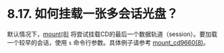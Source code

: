 # 8.17. 如何挂载一张多会话光盘？

默认情况下，[mount(8)](https://www.freebsd.org/cgi/man.cgi?query=mount&sektion=8&format=html) 将尝试挂载CD的最后一个数据轨道（session）。要加载一个较早的会话，使用 `s` 命令行参数。具体例子请参考 [mount_cd9660(8)](https://www.freebsd.org/cgi/man.cgi?query=mount_cd9660&sektion=8&format=html)。
